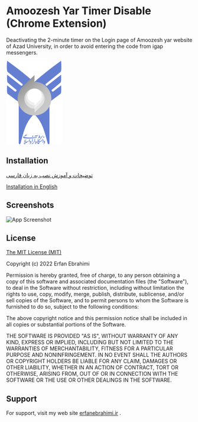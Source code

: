 
# Amoozesh Yar Timer Disable (Chrome Extension)

Deactivating the 2-minute timer on the Login page of Amoozesh yar website of Azad University, in order to avoid entering the code from igap messengers.




![Logo](https://raw.githubusercontent.com/yeganehha/AmoozeshYar-Timer-Disable-Chrome-Extension/main/Documentation/logo.png)


## Installation

[توضیحات و آموزش نصب به زبان فارسی](https://linktodocumentation)

[Installation in English](https://linktodocumentation)


## Screenshots

![App Screenshot](https://via.placeholder.com/468x300?text=App+Screenshot+Here)


## License

[The MIT License (MIT)](https://github.com/yeganehha/AmoozeshYar-Timer-Disable-Chrome-Extension/blob/main/LICENSE.md)

Copyright (c) 2022 Erfan Ebrahimi

Permission is hereby granted, free of charge, to any person obtaining a copy of this software and associated documentation files (the "Software"), to deal in the Software without restriction, including without limitation the rights to use, copy, modify, merge, publish, distribute, sublicense, and/or sell copies of the Software, and to permit persons to whom the Software is furnished to do so, subject to the following conditions:

The above copyright notice and this permission notice shall be included in all copies or substantial portions of the Software.

THE SOFTWARE IS PROVIDED "AS IS", WITHOUT WARRANTY OF ANY KIND, EXPRESS OR IMPLIED, INCLUDING BUT NOT LIMITED TO THE WARRANTIES OF MERCHANTABILITY, FITNESS FOR A PARTICULAR PURPOSE AND NONINFRINGEMENT. IN NO EVENT SHALL THE AUTHORS OR COPYRIGHT HOLDERS BE LIABLE FOR ANY CLAIM, DAMAGES OR OTHER LIABILITY, WHETHER IN AN ACTION OF CONTRACT, TORT OR OTHERWISE, ARISING FROM, OUT OF OR IN CONNECTION WITH THE SOFTWARE OR THE USE OR OTHER DEALINGS IN THE SOFTWARE.
## Support

For support, visit my web site [erfanebrahimi.ir](https://erfanebrahimi.ir) .


